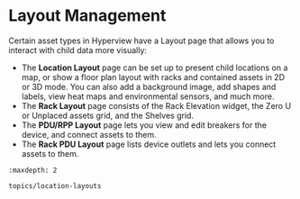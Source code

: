# Layout Management

Certain asset types in Hyperview have a Layout page that allows you to interact with child data more visually:

- The **Location Layout** page can be set up to present child locations on a map, or show a floor plan layout with racks and contained assets in 2D or 3D mode. You can also add a background image, add shapes and labels, view heat maps and environmental sensors, and much more.
- The **Rack Layout** page consists of the Rack Elevation widget, the Zero U or Unplaced assets grid, and the Shelves grid.
- The **PDU/RPP Layout** page lets you view and edit breakers for the device, and connect assets to them.
- The **Rack PDU Layout** page lists device outlets and lets you connect assets to them.

```{toctree}
:maxdepth: 2

topics/location-layouts
```
